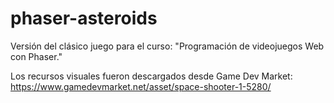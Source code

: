 # phaser-asteroids
Versión del clásico juego para el curso: "Programación de videojuegos Web con Phaser."


Los recursos visuales fueron descargados desde Game Dev Market: https://www.gamedevmarket.net/asset/space-shooter-1-5280/


